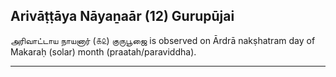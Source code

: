 ## Arivāṭṭāya Nāyaṉaār (12) Gurupūjai
அரிவாட்டாய நாயனார் (௧௨) குருபூஜை is observed on Ārdrā nakṣhatram day of Makaraḥ (solar) month (praatah/paraviddha).



---
